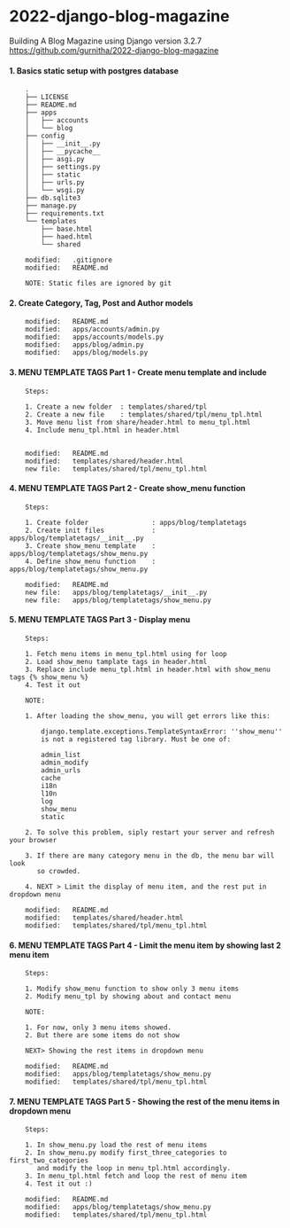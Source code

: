 # 2022-django-blog-magazine
Building A Blog Magazine using Django version 3.2.7
https://github.com/gurnitha/2022-django-blog-magazine



#### 1. Basics static setup with postgres database

        .
        ├── LICENSE
        ├── README.md
        ├── apps
        │   ├── accounts
        │   └── blog
        ├── config
        │   ├── __init__.py
        │   ├── __pycache__
        │   ├── asgi.py
        │   ├── settings.py
        │   ├── static
        │   ├── urls.py
        │   └── wsgi.py
        ├── db.sqlite3
        ├── manage.py
        ├── requirements.txt
        └── templates
            ├── base.html
            ├── haed.html
            └── shared

        modified:   .gitignore
        modified:   README.md

        NOTE: Static files are ignored by git


#### 2. Create Category, Tag, Post and Author models

        modified:   README.md
        modified:   apps/accounts/admin.py
        modified:   apps/accounts/models.py
        modified:   apps/blog/admin.py
        modified:   apps/blog/models.py


#### 3. MENU TEMPLATE TAGS Part 1 - Create menu template and include

        Steps:

        1. Create a new folder  : templates/shared/tpl
        2. Create a new file    : templates/shared/tpl/menu_tpl.html
        3. Move menu list from share/header.html to menu_tpl.html
        4. Include menu_tpl.html in header.html


        modified:   README.md
        modified:   templates/shared/header.html
        new file:   templates/shared/tpl/menu_tpl.html


#### 4. MENU TEMPLATE TAGS Part 2 - Create show_menu function

        Steps:

        1. Create folder                : apps/blog/templatetags
        2. Create init files            : apps/blog/templatetags/__init__.py
        3. Create show_menu template    : apps/blog/templatetags/show_menu.py
        4. Define show_menu function    : apps/blog/templatetags/show_menu.py

        modified:   README.md
        new file:   apps/blog/templatetags/__init__.py
        new file:   apps/blog/templatetags/show_menu.py


#### 5. MENU TEMPLATE TAGS Part 3 - Display menu

        Steps:

        1. Fetch menu items in menu_tpl.html using for loop
        2. Load show_menu tamplate tags in header.html
        3. Replace include menu_tpl.html in header.html with show_menu tags {% show_menu %}
        4. Test it out

        NOTE:

        1. After loading the show_menu, you will get errors like this:

            django.template.exceptions.TemplateSyntaxError: ''show_menu'' 
            is not a registered tag library. Must be one of:

            admin_list
            admin_modify
            admin_urls
            cache
            i18n
            l10n
            log
            show_menu
            static

        2. To solve this problem, siply restart your server and refresh your browser

        3. If there are many category menu in the db, the menu bar will look
           so crowded.

        4. NEXT > Limit the display of menu item, and the rest put in dropdown menu

        modified:   README.md
        modified:   templates/shared/header.html
        modified:   templates/shared/tpl/menu_tpl.html


#### 6. MENU TEMPLATE TAGS Part 4 - Limit the menu item by showing last 2 menu item 

        Steps:

        1. Modify show_menu function to show only 3 menu items
        2. Modify menu_tpl by showing about and contact menu

        NOTE:

        1. For now, only 3 menu items showed.
        2. But there are some items do not show

        NEXT> Showing the rest items in dropdown menu

        modified:   README.md
        modified:   apps/blog/templatetags/show_menu.py
        modified:   templates/shared/tpl/menu_tpl.html


#### 7. MENU TEMPLATE TAGS Part 5 - Showing the rest of the menu items in dropdown menu

        Steps:

        1. In show_menu.py load the rest of menu items
        2. In show_menu.py modify first_three_categories to first_two_categories
           and modify the loop in menu_tpl.html accordingly.
        3. In menu_tpl.html fetch and loop the rest of menu item
        4. Test it out :)

        modified:   README.md
        modified:   apps/blog/templatetags/show_menu.py
        modified:   templates/shared/tpl/menu_tpl.html